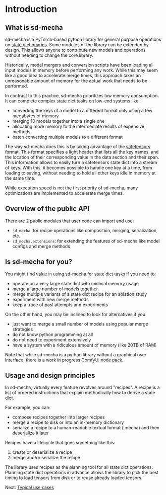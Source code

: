 # Introduction

## What is sd-mecha

sd-mecha is a PyTorch-based python library for general purpose operations on [state dictionaries](https://pytorch.org/tutorials/recipes/recipes/what_is_state_dict.html).
Some modules of the library can be extended by design. This allows anyone to contribute new models and operations without needing to change the core library.

Historically, model mergers and conversion scripts have been loading all input models in memory before performing any work.
While this may seem like a good idea to accelerate merge times, this approach takes an unreasonable amount of memory for the actual work that needs to be performed.

In contrast to this practice, sd-mecha prioritizes low memory consumption. It can complete complex state dict tasks on low-end systems like:
- converting the keys of a model to a different format only using a few megabytes of memory
- merging 10 models together into a single one
- allocating more memory to the intermediate results of expensive methods
- batch converting multiple models to a different format

The way sd-mecha does this is by taking advantage of the [safetensors](https://github.com/huggingface/safetensors) format.
This format specifies a light header that lists all the key names, and the location of their corresponding value in the data section and their span.
This information allows to easily turn a safetensors state dict into a stream of keys.
With this, it becomes possible to handle one key at a time, from loading to saving, without needing to hold all other keys idle in memory at the same time.

While execution speed is not the first priority of sd-mecha, many optimizations are implemented to accelerate merge times.

## Overview of the public API

There are 2 public modules that user code can import and use:
- `sd_mecha`: for recipe operations like composition, merging, serialization, etc.
- `sd_mecha.extensions`: for extending the features of sd-mecha like model configs and merge methods


## Is sd-mecha for you?

You might find value in using sd-mecha for state dict tasks if you need to:
- operate on a very large state dict with minimal memory usage
- merge a large number of models together
- merge multiple variants of a state dict recipe for an ablation study
- experiment with new merge methods
- keep a trace of past attempts and experiments

On the other hand, you may be inclined to look for alternatives if you:
- just want to merge a small number of models using popular merge strategies
- do not know python programming at all
- do not need to experiment extensively
- have a system with a ridiculous amount of memory (like 20TB of RAM)

Note that while sd-mecha is a python library without a graphical user interface, there is a work in progress [ComfyUI node pack](https://github.com/ljleb/comfy-mecha).

## Usage and design principles

In sd-mecha, virtually every feature revolves around "recipes".
A recipe is a list of ordered instructions that explain methodically how to derive a state dict.

For example, you can:
- compose recipes together into larger recipes
- merge a recipe to disk or into an in-memory dictionary
- serialize a recipe to a human-readable textual format (.mecha) and then deserialize it later

Recipes have a lifecycle that goes something like this:
1. create or deserialize a recipe
2. merge and/or serialize the recipe

The library uses recipes as the planning tool for all state dict operations.
Planning state dict operations in advance allows the library to pick the best timing to load tensors from disk or to reuse already loaded tensors.

Next: [Typical use cases](../1-typical-use-cases)
